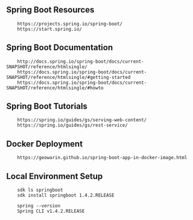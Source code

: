 
## Spring Boot Resources

		https://projects.spring.io/spring-boot/
		https://start.spring.io/

## Spring Boot Documentation

		http://docs.spring.io/spring-boot/docs/current-SNAPSHOT/reference/htmlsingle/
		https://docs.spring.io/spring-boot/docs/current-SNAPSHOT/reference/htmlsingle/#getting-started
		https://docs.spring.io/spring-boot/docs/current-SNAPSHOT/reference/htmlsingle/#howto

## Spring Boot Tutorials

		https://spring.io/guides/gs/serving-web-content/
		https://spring.io/guides/gs/rest-service/

## Docker Deployment

    	https://geowarin.github.io/spring-boot-app-in-docker-image.html

## Local Environment Setup

		sdk ls springboot
	    sdk install springboot 1.4.2.RELEASE

	    spring --version
	    Spring CLI v1.4.2.RELEASE


	    
	    






